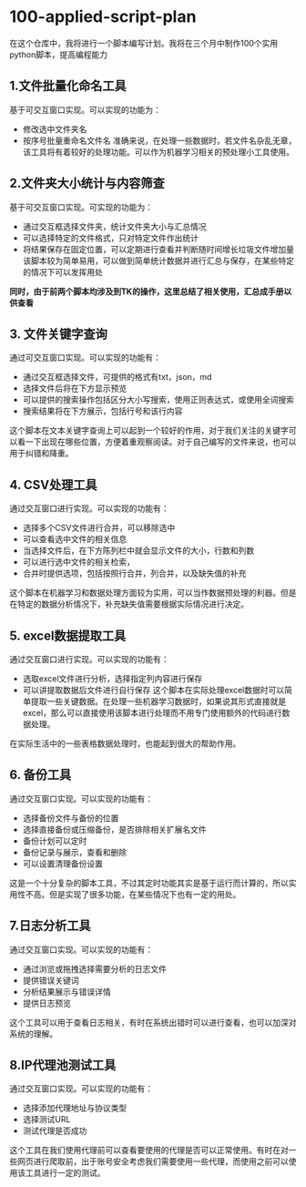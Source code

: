# 100-applied-script-plan
在这个仓库中，我将进行一个脚本编写计划。我将在三个月中制作100个实用python脚本，提高编程能力
## 1.文件批量化命名工具
基于可交互窗口实现。可以实现的功能为：
- 修改选中文件夹名
- 按序号批量重命名文件名
准确来说，在处理一些数据时，若文件名杂乱无章，该工具将有着较好的处理功能。可以作为机器学习相关的预处理小工具使用。

## 2.文件夹大小统计与内容筛查
基于可交互窗口实现。可实现的功能为：
- 通过交互框选择文件夹，统计文件夹大小与汇总情况
- 可以选择特定的文件格式，只对特定文件作出统计
- 将结果保存在固定位置，可以定期进行查看并判断随时间增长垃圾文件增加量
该脚本较为简单易用，可以做到简单统计数据并进行汇总与保存，在某些特定的情况下可以发挥用处

**同时，由于前两个脚本均涉及到TK的操作，这里总结了相关使用，汇总成手册以供查看**

## 3. 文件关键字查询
通过可交互窗口实现。可以实现的功能有：
- 通过交互框选择文件，可提供的格式有txt，json，md
- 选择文件后将在下方显示预览
- 可以提供的搜索操作包括区分大小写搜索，使用正则表达式，或使用全词搜索
- 搜索结果将在下方展示，包括行号和该行内容

这个脚本在文本关键字查询上可以起到一个较好的作用，对于我们关注的关键字可以看一下出现在哪些位置，方便着重观察阅读。对于自己编写的文件来说，也可以用于纠错和降重。

## 4. CSV处理工具
通过交互窗口进行实现。可以实现的功能有：
- 选择多个CSV文件进行合并，可以移除选中
- 可以查看选中文件的相关信息
- 当选择文件后，在下方陈列栏中就会显示文件的大小，行数和列数
- 可以进行选中文件的相关检索，
- 合并时提供选项，包括按照行合并，列合并，以及缺失值的补充

这个脚本在机器学习和数据处理方面较为实用，可以当作数据预处理的利器。但是在特定的数据分析情况下，补充缺失值需要根据实际情况进行决定。


## 5. excel数据提取工具
通过交互窗口进行实现。可以实现的功能有：
- 选取excel文件进行分析，选择指定列内容进行保存
- 可以讲提取数据后文件进行自行保存
这个脚本在实际处理excel数据时可以简单提取一些关键数据。在处理一些机器学习数据时，如果说其形式直接就是excel，那么可以直接使用该脚本进行处理而不用专门使用额外的代码进行数据处理。

在实际生活中的一些表格数据处理时，也能起到很大的帮助作用。


## 6. 备份工具
通过交互窗口实现。可以实现的功能有：
- 选择备份文件与备份的位置
- 选择直接备份或压缩备份，是否排除相关扩展名文件
- 备份计划可以定时
- 备份记录与展示，查看和删除
- 可以设置清理备份设置

这是一个十分复杂的脚本工具，不过其定时功能其实是基于运行而计算的，所以实用性不高。但是实现了很多功能，在某些情况下也有一定的用处。

## 7.日志分析工具
通过交互窗口实现。可以实现的功能有：
- 通过浏览或拖拽选择需要分析的日志文件
- 提供错误关键词
- 分析结果展示与错误详情
- 提供日志预览

这个工具可以用于查看日志相关，有时在系统出错时可以进行查看，也可以加深对系统的理解。

## 8.IP代理池测试工具
通过交互窗口实现。可以实现的功能有：
- 选择添加代理地址与协议类型
- 选择测试URL
- 测试代理是否成功

这个工具在我们使用代理前可以查看要使用的代理是否可以正常使用。有时在对一些网页进行爬取前，出于账号安全考虑我们需要使用一些代理，而使用之前可以使用该工具进行一定的测试。